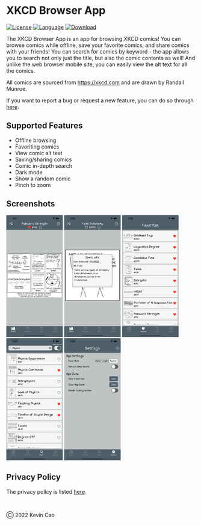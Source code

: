 # XKCD Browser App

[![License](https://img.shields.io/badge/license-MIT-informational)](https://github.com/defCoding/bot-TA-discord/blob/master/LICENSE)
[![Language](https://img.shields.io/badge/Code-Swift-%23ff6931?logo=Swift)](https://developer.apple.com/swift/)
[![Download](https://img.shields.io/badge/Get-App%20Store-%230D96F6?logo=AppStore)](https://apps.apple.com/us/app/xkcd-browser/id1618306887)

The XKCD Browser App is an app for browsing XKCD comics! You can browse comics while offline, save your favorite comics, and share comics with your friends! You can search for comics by keyword - the app allows you to search not only just the title, but also the comic contents as well! And unlike the web browser mobile site, you can easily view the alt text for all the comics.

All comics are sourced from https://xkcd.com and are drawn by Randall Munroe.

If you want to report a bug or request a new feature, you can do so through [here](https://github.com/defCoding/xkcd-browser-ios/issues/new/choose).

## Supported Features
- Offline browsing
- Favoriting comics
- View comic alt text
- Saving/sharing comics
- Comic in-depth search
- Dark mode
- Show a random comic
- Pinch to zoom

## Screenshots
<p float="left">
  <img src="https://github.com/defCoding/xkcd-browser-ios/blob/main/App%20Preview/screenshots/6.5/homepage.png" width=150 />
  <img src="https://github.com/defCoding/xkcd-browser-ios/blob/main/App%20Preview/screenshots/6.5/homepage2.png" width=150 />
  <img src="https://github.com/defCoding/xkcd-browser-ios/blob/main/App%20Preview/screenshots/6.5/favorites.png" width=150 />
  <img src="https://github.com/defCoding/xkcd-browser-ios/blob/main/App%20Preview/screenshots/6.5/search.png" width=150 />
  <img src="https://github.com/defCoding/xkcd-browser-ios/blob/main/App%20Preview/screenshots/6.5/settings.png" width=150 />
 </p>
 
## Privacy Policy
The privacy policy is listed [here](https://github.com/defCoding/xkcd-browser-ios/blob/main/PRIVACY.md).

<br />

Ⓒ 2022 Kevin Cao

